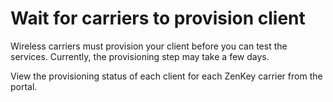 # Wait for carriers to provision client

Wireless carriers must provision your client before you can test the services. Currently, the provisioning step may take a few days.

View the provisioning status of each client for each ZenKey carrier from the portal.